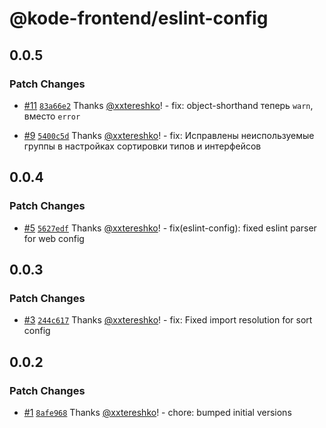 # @kode-frontend/eslint-config

## 0.0.5

### Patch Changes

- [#11](https://github.com/appKODE/frontend-depend/pull/11) [`83a66e2`](https://github.com/appKODE/frontend-depend/commit/83a66e2e8fea394fa619af5086040f7aa1826522) Thanks [@xxtereshko](https://github.com/xxtereshko)! - fix: object-shorthand теперь `warn`, вместо `error`

- [#9](https://github.com/appKODE/frontend-depend/pull/9) [`5400c5d`](https://github.com/appKODE/frontend-depend/commit/5400c5dd22638ca269020988e7005331a016af10) Thanks [@xxtereshko](https://github.com/xxtereshko)! - fix: Исправлены неиспользуемые группы в настройках сортировки типов и интерфейсов

## 0.0.4

### Patch Changes

- [#5](https://github.com/appKODE/frontend-depend/pull/5) [`5627edf`](https://github.com/appKODE/frontend-depend/commit/5627edfba1e8316116b315be4409d3910e806cf0) Thanks [@xxtereshko](https://github.com/xxtereshko)! - fix(eslint-config): fixed eslint parser for web config

## 0.0.3

### Patch Changes

- [#3](https://github.com/appKODE/frontend-depend/pull/3) [`244c617`](https://github.com/appKODE/frontend-depend/commit/244c6173afde27a1030bc2b69d3d7bbc462335d4) Thanks [@xxtereshko](https://github.com/xxtereshko)! - fix: Fixed import resolution for sort config

## 0.0.2

### Patch Changes

- [#1](https://github.com/appKODE/frontend-depend/pull/1) [`8afe968`](https://github.com/appKODE/frontend-depend/commit/8afe968152c3eaf1d2f42dfb34260c6c227a3d0f) Thanks [@xxtereshko](https://github.com/xxtereshko)! - chore: bumped initial versions
